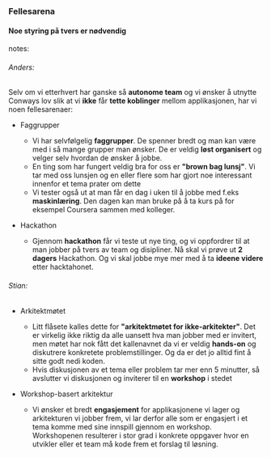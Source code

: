 ### Fellesarena

<style>
    html.workshop body {
        background:url("img/workshop2.jpg");
        background-position:center;
        background-size: 100%;
    }
    html.workshop h3 {
        background-color: rgba(255,255,255,0.8);
        color: #002776;
    }
    html.workshop h4 {
        background-color: rgba(255,255,255,0.8);
        color: #002776;
    }
</style>

#### Noe styring på tvers er nødvendig


notes:
###### Anders:
Selv om vi etterhvert har ganske så **autonome team** og vi ønsker å utnytte Conways lov slik at vi **ikke** får **tette koblinger** mellom applikasjonen, har vi noen fellesarenaer:
* Faggrupper
    * Vi har selvfølgelig **faggrupper**. De spenner bredt og man kan være med i så mange grupper man ønsker. De er veldig **løst organisert** og velger selv hvordan de ønsker å jobbe. 
    * En ting som har fungert veldig bra for oss er **"brown bag lunsj"**. Vi tar med oss lunsjen og en eller flere som har gjort noe interessant innenfor et tema prater om dette
    * Vi tester også ut at man får en dag i uken til å jobbe med f.eks **maskinlæring**. Den dagen kan man bruke på å ta kurs på for eksempel Coursera sammen med kolleger.

* Hackathon
    * Gjennom **hackathon** får vi teste ut nye ting, og vi oppfordrer til at man jobber på tvers av team og disipliner. Nå skal vi prøve ut **2 dagers** Hackathon. Og vi skal jobbe mye mer med å ta **ideene videre** etter hacktahonet.  

###### Stian:
* Arkitektmøtet
    * Litt flåsete kalles dette for **"arkitektmøtet for ikke-arkitekter"**. Det er virkelig ikke riktig da alle uansett hva man jobber med er invitert, men møtet har nok fått det kallenavnet da vi er veldig **hands-on** og diskutrere konkretete problemstillinger. Og da er det jo alltid fint å sitte godt nedi koden.
    * Hvis diskusjonen av et tema eller problem tar mer enn 5 minutter, så avslutter vi diskusjonen og inviterer til en **workshop** i stedet

* Workshop-basert arkitektur
    * Vi ønsker et bredt **engasjement** for applikasjonene vi lager og arkitekturen vi jobber frem, vi lar derfor alle som er engasjert i et tema komme med sine innspill gjennom en workshop. Workshopenen resulterer i stor grad i konkrete oppgaver hvor en utvikler eller et team må kode frem et forslag til løsning.

